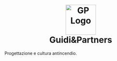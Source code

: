 <h1 align="center">
  <br>
  <a href="https://guidiandpartners.com"><img src="http://www.guidiandpartners.com/wp-content/uploads/2016/01/01-GuidiP-Logo2015-WEB-10cm.png" alt="GP Logo" width="100"></a>
  <br>
  Guidi&Partners
  <br>
</h1>

Progettazione e cultura antincendio.
